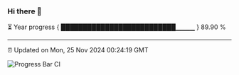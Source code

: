 ### Hi there 👋

⏳ Year progress { ██████████████████████████▁▁▁▁ } 89.90 %

---

⏰ Updated on Mon, 25 Nov 2024 00:24:19 GMT

![Progress Bar CI](https://github.com/liununu/liununu/workflows/Progress%20Bar%20CI/badge.svg)
